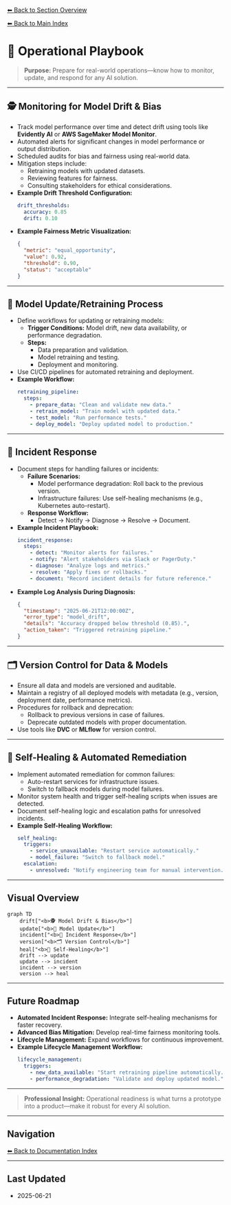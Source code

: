 [⬅ Back to Section Overview](README.md)

[⬅ Back to Main Index](../../INDEX.md)

# 📒 Operational Playbook

> **Purpose:**
> Prepare for real-world operations—know how to monitor, update, and respond for any AI solution.

---

## 🕵️ Monitoring for Model Drift & Bias

- Track model performance over time and detect drift using tools like **Evidently AI** or **AWS SageMaker Model Monitor**.
- Automated alerts for significant changes in model performance or output distribution.
- Scheduled audits for bias and fairness using real-world data.
- Mitigation steps include:
  - Retraining models with updated datasets.
  - Reviewing features for fairness.
  - Consulting stakeholders for ethical considerations.
- **Example Drift Threshold Configuration:**
  ```yaml
  drift_thresholds:
    accuracy: 0.85
    drift: 0.10
  ```
- **Example Fairness Metric Visualization:**
  ```json
  {
    "metric": "equal_opportunity",
    "value": 0.92,
    "threshold": 0.90,
    "status": "acceptable"
  }
  ```

---

## 🔄 Model Update/Retraining Process

- Define workflows for updating or retraining models:
  - **Trigger Conditions:** Model drift, new data availability, or performance degradation.
  - **Steps:**
    - Data preparation and validation.
    - Model retraining and testing.
    - Deployment and monitoring.
- Use CI/CD pipelines for automated retraining and deployment.
- **Example Workflow:**
  ```yaml
  retraining_pipeline:
    steps:
      - prepare_data: "Clean and validate new data."
      - retrain_model: "Train model with updated data."
      - test_model: "Run performance tests."
      - deploy_model: "Deploy updated model to production."
  ```

---

## 🚨 Incident Response

- Document steps for handling failures or incidents:
  - **Failure Scenarios:**
    - Model performance degradation: Roll back to the previous version.
    - Infrastructure failures: Use self-healing mechanisms (e.g., Kubernetes auto-restart).
  - **Response Workflow:**
    - Detect -> Notify -> Diagnose -> Resolve -> Document.
- **Example Incident Playbook:**
  ```yaml
  incident_response:
    steps:
      - detect: "Monitor alerts for failures."
      - notify: "Alert stakeholders via Slack or PagerDuty."
      - diagnose: "Analyze logs and metrics."
      - resolve: "Apply fixes or rollbacks."
      - document: "Record incident details for future reference."
  ```
- **Example Log Analysis During Diagnosis:**
  ```json
  {
    "timestamp": "2025-06-21T12:00:00Z",
    "error_type": "model_drift",
    "details": "Accuracy dropped below threshold (0.85).",
    "action_taken": "Triggered retraining pipeline."
  }
  ```

---

## 🗂️ Version Control for Data & Models

- Ensure all data and models are versioned and auditable.
- Maintain a registry of all deployed models with metadata (e.g., version, deployment date, performance metrics).
- Procedures for rollback and deprecation:
  - Rollback to previous versions in case of failures.
  - Deprecate outdated models with proper documentation.
- Use tools like **DVC** or **MLflow** for version control.

---

## 🔄 Self-Healing & Automated Remediation

- Implement automated remediation for common failures:
  - Auto-restart services for infrastructure issues.
  - Switch to fallback models during model failures.
- Monitor system health and trigger self-healing scripts when issues are detected.
- Document self-healing logic and escalation paths for unresolved incidents.
- **Example Self-Healing Workflow:**
  ```yaml
  self_healing:
    triggers:
      - service_unavailable: "Restart service automatically."
      - model_failure: "Switch to fallback model."
    escalation:
      - unresolved: "Notify engineering team for manual intervention."
  ```

---

## Visual Overview

```mermaid
graph TD
    drift["<b>🕵️ Model Drift & Bias</b>"]
    update["<b>🔄 Model Update</b>"]
    incident["<b>🚨 Incident Response</b>"]
    version["<b>🗂️ Version Control</b>"]
    heal["<b>🔄 Self-Healing</b>"]
    drift --> update
    update --> incident
    incident --> version
    version --> heal
```

---

## Future Roadmap

- **Automated Incident Response:** Integrate self-healing mechanisms for faster recovery.
- **Advanced Bias Mitigation:** Develop real-time fairness monitoring tools.
- **Lifecycle Management:** Expand workflows for continuous improvement.
- **Example Lifecycle Management Workflow:**
  ```yaml
  lifecycle_management:
    triggers:
      - new_data_available: "Start retraining pipeline automatically."
      - performance_degradation: "Validate and deploy updated model."
  ```

---

> **Professional Insight:**
> Operational readiness is what turns a prototype into a product—make it robust for every AI solution.

---

## Navigation

[⬅ Back to Documentation Index](../../INDEX.md)

---

## Last Updated

- 2025-06-21
